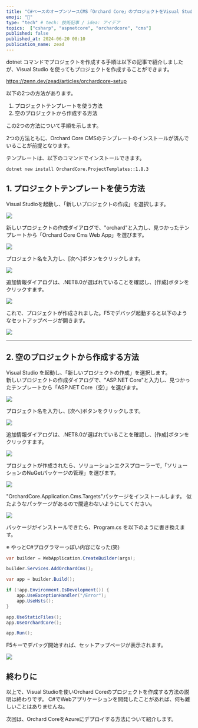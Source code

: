```yaml
---
title: "C#ベースのオープンソースCMS「Orchard Core」のプロジェクトをVisual Studioで作成する"
emoji: "🍐"
type: "tech" # tech: 技術記事 / idea: アイデア
topics:  ["csharp", "aspnetcore", "orchardcore", "cms"]
published: false
published_at: 2024-06-20 08:10
publication_name: zead
---
```


dotnet コマンドでプロジェクトを作成する手順は以下の記事で紹介しましたが、Visual Studio を使ってもプロジェクトを作成することができます。


https://zenn.dev/zead/articles/orchardcore-setup


以下の2つの方法があります。

1. プロジェクトテンプレートを使う方法
2. 空のプロジェクトから作成する方法

この2つの方法について手順を示します。

2つの方法ともに、Orchard Core CMSのテンプレートのインストールが済んでいることが前提となります。

テンプレートは、以下のコマンドでインストールできます。

```
dotnet new install OrchardCore.ProjectTemplates::1.8.3
```


## 1. プロジェクトテンプレートを使う方法

Visual Studioを起動し、「新しいプロジェクトの作成」を選択します。

![](https://storage.googleapis.com/zenn-user-upload/543d79b383a3-20240606.png)

新しいプロジェクトの作成ダイアログで、"orchard"と入力し、見つかったテンプレートから「Orchard Core Cms Web App」を選びます。

![](https://storage.googleapis.com/zenn-user-upload/9a8a676f5cf9-20240606.png)

プロジェクト名を入力し、[次へ]ボタンをクリックします。

![](https://storage.googleapis.com/zenn-user-upload/55ce6df8ac1d-20240606.png)

追加情報ダイアログは、.NET8.0が選ばれていることを確認し、[作成]ボタンをクリックすます。

![](https://storage.googleapis.com/zenn-user-upload/6deb2e003e79-20240606.png)

これで、プロジェクトが作成されました。F5でデバッグ起動すると以下のようなセットアップページが開きます。

![](https://storage.googleapis.com/zenn-user-upload/7ef67b7c2ed4-20240606.png)



---

## 2. 空のプロジェクトから作成する方法

Visual Studio を起動し、「新しいプロジェクトの作成」を選択します。  
新しいプロジェクトの作成ダイアログで、"ASP.NET Core"と入力し、見つかったテンプレートから「ASP.NET Core（空）」を選びます。

![](https://storage.googleapis.com/zenn-user-upload/d190a627d23f-20240606.png)

プロジェクト名を入力し、\[次へ\]ボタンをクリックします。

![](https://storage.googleapis.com/zenn-user-upload/f8ca141d877d-20240606.png)

追加情報ダイアログは、.NET8.0が選ばれていることを確認し、\[作成\]ボタンをクリックすます。

![](https://storage.googleapis.com/zenn-user-upload/7062f1e7e5c4-20240606.png)


プロジェクトが作成されたら、ソリューションエクスプローラーで,「ソリューションのNuGetパッケージの管理」を選びます。

![](https://storage.googleapis.com/zenn-user-upload/11f56b400de1-20240606.png)


"OrchardCore.Application.Cms.Targets"パッケージをインストールします。
似たようなパッケージがあるので間違わないようにしてください。

![](https://storage.googleapis.com/zenn-user-upload/cc264d6b45f7-20240606.png)

パッケージがインストールできたら、Program.cs を以下のように書き換えます。

※ やっとC#プログラマーっぽい内容になった(笑)


```cs:program.cs
var builder = WebApplication.CreateBuilder(args);

builder.Services.AddOrchardCms();

var app = builder.Build();

if (!app.Environment.IsDevelopment()) {
    app.UseExceptionHandler("/Error");
    app.UseHsts();
}

app.UseStaticFiles();
app.UseOrchardCore();

app.Run();
```

F5キーでデバッグ開始すれば、セットアップページが表示されます。

![](https://storage.googleapis.com/zenn-user-upload/7ef67b7c2ed4-20240606.png)


## 終わりに

以上で、Visual Studioを使いOrchard Coreのプロジェクトを作成する方法の説明は終わりです。
C#でWebアプリケーションを開発したことがあれば、何も難しいことはありませんね。


次回は、Orchard CoreをAzureにデプロイする方法について紹介します。
